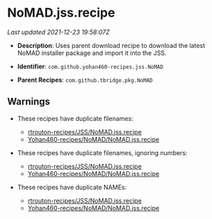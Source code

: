 # NoMAD.jss.recipe

_Last updated 2021-12-23 19:58:07Z_

- **Description**: Uses parent download recipe to download the latest NoMAD installer package and import it into the JSS.

- **Identifier**: `com.github.yohan460-recipes.jss.NoMAD`

- **Parent Recipes**: `com.github.tbridge.pkg.NoMAD`

## Warnings

- These recipes have duplicate filenames:
    - [rtrouton-recipes/JSS/NoMAD.jss.recipe](/autopkg-dupe-tracker/rtrouton-recipes/JSS/NoMAD.jss.recipe)
    - [Yohan460-recipes/NoMAD/NoMAD.jss.recipe](/autopkg-dupe-tracker/Yohan460-recipes/NoMAD/NoMAD.jss.recipe)

- These recipes have duplicate filenames, ignoring numbers:
    - [rtrouton-recipes/JSS/NoMAD.jss.recipe](/autopkg-dupe-tracker/rtrouton-recipes/JSS/NoMAD.jss.recipe)
    - [Yohan460-recipes/NoMAD/NoMAD.jss.recipe](/autopkg-dupe-tracker/Yohan460-recipes/NoMAD/NoMAD.jss.recipe)

- These recipes have duplicate NAMEs:
    - [rtrouton-recipes/JSS/NoMAD.jss.recipe](/autopkg-dupe-tracker/rtrouton-recipes/JSS/NoMAD.jss.recipe)
    - [Yohan460-recipes/NoMAD/NoMAD.jss.recipe](/autopkg-dupe-tracker/Yohan460-recipes/NoMAD/NoMAD.jss.recipe)